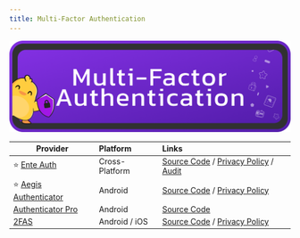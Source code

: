 ```yaml
---
title: Multi-Factor Authentication
---
```


![Cover](../../assets/multi-factor-authentication.png)

| Provider | Platform | Links |
| --- | :-- | :-- |
| :star: [Ente Auth](https://ente.io/auth) | Cross-Platform | [Source Code](https://github.com/ente-io/ente/tree/main/auth) / [Privacy Policy](https://ente.io/privacy) / [Audit](https://ente.io/blog/cryptography-audit/) |
| :star: [Aegis Authenticator](https://getaegis.app/) | Android | [Source Code](https://github.com/beemdevelopment/Aegis) / [Privacy Policy](https://getaegis.app/aegis/privacy.html) | |
| [Authenticator Pro](https://authenticatorpro.jmh.me/) | Android | [Source Code](https://github.com/jamie-mh/AuthenticatorPro)
| [2FAS](https://2fas.com/) | Android / iOS | [Source Code](https://github.com/twofas) / [Privacy Policy](https://2fas.com/privacy-policy/)